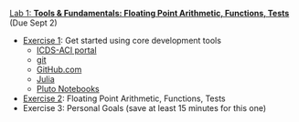 [Lab 1: **Tools & Fundamentals: Floating Point Arithmetic, Functions, Tests**](https://github.com/PsuAstro528/lab1-start)
(Due Sept 2)

- [Exercise 1](https://psuastro528.github.io/lab1-start/ex1.html): Get started using core development tools
    + [ICDS-ACI portal](http://portal.aci.ics.psu.edu/)
    + [git](https://try.github.io/)
    + [GitHub.com](https://github.com)
    + [Julia](https://julialang.org/)
    + [Pluto Notebooks](https://github.com/fonsp/Pluto.jl)
- [Exercise 2](https://psuastro528.github.io/lab1-start/ex2.html): Floating Point Arithmetic, Functions, Tests
- Exercise 3: Personal Goals (save at least 15 minutes for this one)
